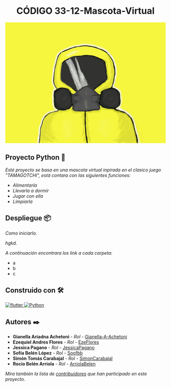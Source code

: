 <h1 align="center">CÓDIGO 33-12-Mascota-Virtual</h1>

![LOGO 33-12](https://github.com/CodeStrong2023/Codigo33-12Tercersemestre/blob/f01878a37996e24b57310493d00e708b8251ff62/Codigo33-12.png)

## Proyecto Python 🚀

_Esté proyecto se basa en una mascota virtual inpirada en el clasico juego "TAMAGOTCHI", está contara con las siguientes funciones:_

* *Alimentarla*
* *Llevarla a dormir*
* *Jugar con ella*
* *Limpiarla*

## Despliegue 📦

_Como iniciarlo._

_hgkd._

_A continuación encontrara los link a cada carpeta:_
* a
* b
* c

## Construido con 🛠️

<p align="left"><a href="https://flutter.dev" target="_blank" rel="noreferrer"> <img src="https://www.vectorlogo.zone/logos/flutterio/flutterio-icon.svg" alt="flutter" width="40" height="40"/> </a> <a href="https://www.python.org/" target="_blank" rel="noreferrer"> <img src="https://www.vectorlogo.zone/logos/python/python-icon.svg" alt="Python" width="40" height="40"/> </a> </p>

## Autores ✒️

* **Gianella Ariadna Achetoni** - *Rol* - [Gianella-A-Achetoni](https://github.com/Gianella-A-Achetoni)
* **Ezequiel Andres Flores** - *Rol* - [EzeFlores](https://github.com/EzeFlores1988)
* **Jessica Pagano** - *Rol* - [JessicaPagano](https://github.com/JessicaPagano)
* **Sofía Belén López** - *Rol* - [Soofbb](https://github.com/Soofbb)
* **Simón Tomás Carabajal** - *Rol* - [SimonCarabajal](https://github.com/SimonCarabajal)
* **Rocio Belén Arriola** - *Rol* - [ArriolaBelen](https://github.com/ArriolaBelen)

_Mira también la lista de [contribuidores](https://github.com/CodeStrong2023/Codigo-33-12-Mascota-Virtual/graphs/contributors) que han participado en este proyecto._
